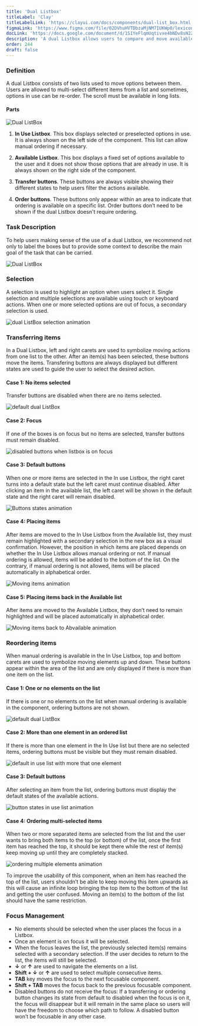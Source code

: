 ```yaml
---
title: 'Dual Listbox'
titleLabel: 'Clay'
titleLabelLink: 'https://clayui.com/docs/components/dual-list_box.html'
figmaLink: 'https://www.figma.com/file/02DVhuHVTDbzaMjNM7IUKWp0/lexicon?node-id=6020%3A9595'
docLink: 'https://docs.google.com/document/d/1S1YeFlqmUqtivxe4bNDv8sN2ZYwczJ9KYOSUSO5a1hE/edit?usp=sharing'
description: 'A dual Listbox allows users to compare and move available and selected options between two lists.'
order: 244
draft: false
---
```


### Definition
A dual Listbox consists of two lists used to move options between them. Users are allowed to multi-select different items from a list and sometimes, options in use can be re-order. The scroll must be available in long lists.

#### Parts
![Dual ListBox](/images/lexicon/dualListBox.png)

1. **In Use Listbox**. This box displays selected or preselected options in use. It is always shown on the left side of the component. This list can allow manual ordering if necessary.

2. **Available Listbox**. This box displays a fixed set of options available to the user and it does not show those options that are already in use. It is always shown on the right side of the component.

3. **Transfer buttons**. These buttons are always visible showing their different states to help users filter the actions available.

4. **Order buttons**. These buttons only appear within an area to indicate that ordering is available on a specific list. Order buttons don’t need to be shown if the dual Listbox doesn't require ordering.

### Task Description
To help users making sense of the use of a dual Listbox, we recommend not only to label the boxes but to provide some context to describe the main goal of the task that can be carried.

![Dual ListBox](/images/lexicon/dualListBox-Task-Description.png)

### Selection
A selection is used to highlight an option when users select it. Single selection and multiple selections are available using touch or keyboard actions. When one or more selected options are out of focus, a secondary selection is used.

![dual ListBox selection animation](/images/lexicon/selection.gif)

### Transferring items
In a Dual Listbox, left and right carets are used to symbolize moving actions from one list to the other.  After an item(s) has been selected, these buttons move the items. Transfering buttons are always displayed but different states are used to guide the user to select the desired action.

#### Case 1: No items selected
Transfer buttons are disabled when there are no items selected.

![default dual ListBox](/images/lexicon/default-DualListBox.png)

#### Case 2: Focus
If one of the boxes is on focus but no items are selected, transfer buttons must remain disabled.

![disabled buttons when listbox is on focus](/images/lexicon/FocusButtonsState.png)

#### Case 3: Default buttons
When one or more items are selected in the In use Listbox, the right caret turns into a default state but the left caret must continue disabled. After clicking an item in the available list, the left caret will be shown in the default state and the right caret will remain disabled.

![Buttons states animation](/images/lexicon/DefaultButtons.gif)

#### Case 4: Placing items
After items are moved to the In Use Listbox from the Available list, they must remain highlighted with a secondary selection in the new box as a visual confirmation. However, the position in which items are placed depends on whether the In Use Listbox allows manual ordering or not. If manual ordering is allowed, items will be added to the bottom of the list. On the contrary, if manual ordering is not allowed, items will be placed automatically in alphabetical order.

![Moving items animation](/images/lexicon/movingItemsToInUse.gif)

#### Case 5: Placing items back in the Available list
After items are moved to the Available Listbox, they don’t need to remain highlighted and will be placed automatically in alphabetical order.

![Moving items back to Abvailable animation](/images/lexicon/itemsToAvailableList.gif)

### Reordering items
When manual ordering is available in the In Use Listbox, top and bottom carets are used to symbolize moving elements up and down. These buttons appear within the area of the list and are only displayed if there is more than one item on the list.

#### Case 1: One or no elements on the list
If there is one or no elements on the list when manual ordering is available in the component, ordering buttons are not shown.

![default dual ListBox](/images/lexicon/default-DualListBox.png)

#### Case 2:  More than one element in an ordered list

If there is more than one element in the In Use list but there are no selected items, ordering buttons must be visible but they must remain disabled.

![default in use list with more that one element](/images/lexicon/noSelectedItems.png)

#### Case 3: Default buttons
After selecting an item from the list, ordering buttons must display the default states of the available actions.

![button states in use list animation](/images/lexicon/statesSelectedItemInUse.gif)

#### Case 4: Ordering multi-selected items
When two or more separated items are selected from the list and the user wants to bring both items to the top (or bottom) of the list, once the first item has reached the top, it should be kept there while the rest of item(s) keep moving up until they are completely stacked.

![ordering multiple elements animation](/images/lexicon/orderingMultipleItems.gif)

To improve the usability of this component, when an item has reached the top of the list, users shouldn’t be able to keep moving this item upwards as this will cause an infinite loop bringing the top item to the bottom of the list and getting the user confused. Moving an item(s) to the bottom of the list should have the same restriction.

### Focus Management
- No elements should be selected when the user places the focus in a Listbox.
- Once an element is on focus it will be selected.
- When the focus leaves the list, the previously selected item(s) remains selected with a secondary selection. If the user decides to return to the list, the items will still be selected.
- **↓** or **↑** are used to navigate the elements on a list.
- **Shift + ↓** or **↑** are used to select multiple consecutive items.
- **TAB** key moves the focus to the next focusable component.
- **Shift + TAB** moves the focus back to the previous focusable component.
- Disabled buttons do not receive the focus: If a transferring or ordering button changes its state from default to disabled when the focus is on it, the focus will disappear but it will remain in the same place so users will have the freedom to choose which path to follow. A disabled button won’t be focusable in any other case.